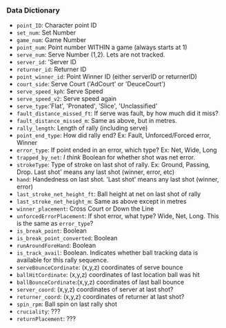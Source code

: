 ### Data Dictionary

* `point_ID`: Character point ID
* `set_num`: Set Number
* `game_num`: Game Number
* `point_num`: Point number WITHIN a game (always starts at 1)
* `serve_num`: Serve Number (1,2). Lets are not tracked.
* `server_id`: 'Server ID
* `returner_id`: Returner ID
* `point_winner_id`: Point Winner ID (either serverID or returnerID)
* `court_side`: Serve Court ('AdCourt' or 'DeuceCourt')
* `serve_speed_kph`: Serve Speed
* `serve_speed_v2`: Serve speed again
* `serve_type`:'Flat', 'Pronated', 'Slice', 'Unclassified'
* `fault_distance_missed_ft`: If serve was fault, by how much did it miss?
* `fault_distance_missed_m`: Same as above, but in metres.
* `rally_length`: Length of rally (including serve)
* `point_end_type`: How did rally end? Ex: Fault, Unforced/Forced error, Winner
* `error_type`: If point ended in an error, which type? Ex: Net, Wide, Long
* `trapped_by_net`: *I think* Boolean for whether shot was net error.
* `strokeType`: Type of stroke on last shot of rally. Ex: Ground, Passing, Drop. Last shot' means any last shot (winner, error, etc)
* `hand`: Handedness on last shot. 'Last shot' means any last shot (winner, error)
* `last_stroke_net_height_ft`: Ball height at net on last shot of rally
* `last_stroke_net_height_m`: Same as above except in metres
* `winner_placement`: Cross Court or Down the Line
* `unforcedErrorPlacement`: If shot error, what type? Wide, Net, Long. This is the same as `error_type`?
* `is_break_point`: Boolean
* `is_break_point_converted`: Boolean
* `runAroundForeHand`: Boolean
* `is_track_avail`: Boolean. Indicates whether ball tracking data is available for this rally sequence. 
* `serveBounceCordinate`: (x,y,z) coordinates of serve bounce
* `ballHitCordinate`: (x,y,z) coordinates of last location ball was hit
* `ballBounceCordinate`:(x,y,z) coordinates of last ball bounce
* `server_coord`: (x,y,z) coordinates of server at last shot?
* `returner_coord`: (x,y,z) coordinates of returner at last shot?
* `spin_rpm`: Ball spin on last rally shot
* `cruciality`: ???
* `returnPlacement`: ???
